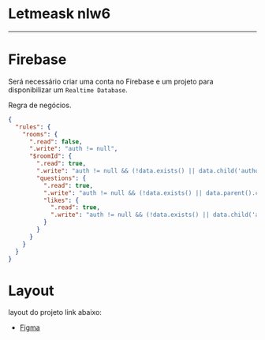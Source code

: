 # Letmeask nlw6

---

# Firebase

Será necessário criar uma conta no Firebase e um projeto para disponibilizar um `Realtime Database`.

Regra de negócios.

```json
{
  "rules": {
    "rooms": {
      ".read": false,
      ".write": "auth != null",
      "$roomId": {
        ".read": true,
        ".write": "auth != null && (!data.exists() || data.child('authorId').val() == auth.id)",
        "questions": {
          ".read": true,
          ".write": "auth != null && (!data.exists() || data.parent().child('authorId').val() == auth.id)",
          "likes": {
            ".read": true,
            ".write": "auth != null && (!data.exists() || data.child('authorId').val() == auth.id)"
          }
        }
      }
    }
  }
}
```

# Layout

layout do projeto link abaixo:

- [Figma](https://www.figma.com/file/u0BQK8rCf2KgzcukdRRCWh/Letmeask/duplicate)
